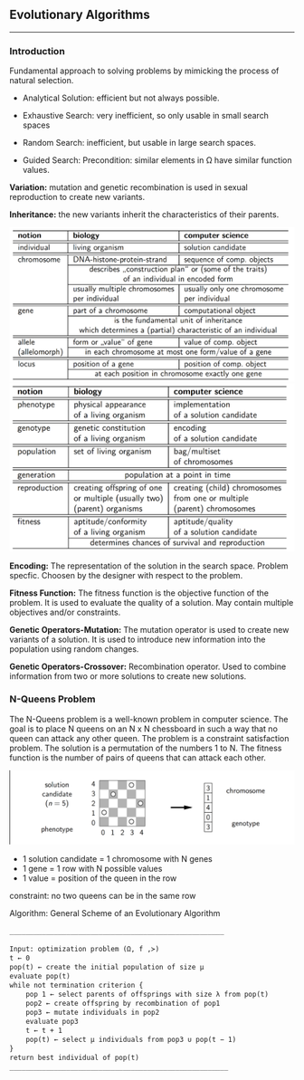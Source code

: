 ## **Evolutionary Algorithms** ##
-------------------------

### **Introduction** ###
Fundamental approach to solving problems by mimicking the process of natural selection.
- Analytical Solution:
    efficient but not always possible.

- Exhaustive Search:
    very inefficient, so only usable in small search spaces

- Random Search:
    inefficient, but usable in large search spaces.

- Guided Search:
    Precondition: similar elements in Ω have similar function values.

**Variation:** 
mutation and genetic recombination is used in sexual reproduction to create new variants.

**Inheritance:**
the new variants inherit the characteristics of their parents.

![Terms1](figures\EA01-Fundamental-Terms-1.png)
![Terms1](figures\EA01-Fundamental-Terms-2.png)

**Encoding:**
The representation of the solution in the search space.
Problem specfic. Choosen by the designer with respect to the problem.

**Fitness Function:**
The fitness function is the objective function of the problem. It is used to evaluate the quality of a solution. May contain multiple objectives and/or constraints.

**Genetic Operators-Mutation:**
The mutation operator is used to create new variants of a solution. It is used to introduce new information into the population using random changes.

**Genetic Operators-Crossover:**
Recombination operator. Used to combine information from two or more solutions to create new solutions.

### **N-Queens Problem** ###
The N-Queens problem is a well-known problem in computer science. The goal is to place N queens on an N x N chessboard in such a way that no queen can attack any other queen. The problem is a constraint satisfaction problem. The solution is a permutation of the numbers 1 to N. The fitness function is the number of pairs of queens that can attack each other.

![N-Queens](figures\EA01-N-Queens.png)

- 1 solution candidate = 1 chromosome with N genes
- 1 gene = 1 row with N possible values
- 1 value = position of the queen in the row

constraint: no two queens can be in the same row

Algorithm: General Scheme of an Evolutionary Algorithm
```
_____________________________________________________

Input: optimization problem (Ω, f ,≻)
t ← 0
pop(t) ← create the initial population of size μ
evaluate pop(t)
while not termination criterion {
    pop 1 ← select parents of offsprings with size λ from pop(t)
    pop2 ← create offspring by recombination of pop1
    pop3 ← mutate individuals in pop2
    evaluate pop3
    t ← t + 1
    pop(t) ← select μ individuals from pop3 ∪ pop(t − 1)
}
return best individual of pop(t)
______________________________________________________
```

